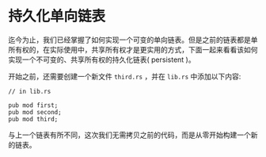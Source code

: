 # 持久化单向链表

迄今为止，我们已经掌握了如何实现一个可变的单向链表。但是之前的链表都是单所有权的，在实际使用中，共享所有权才是更实用的方式，下面一起来看看该如何实现一个不可变的、共享所有权的持久化链表( persistent )。

开始之前，还需要创建一个新文件 `third.rs` ，并在 `lib.rs` 中添加以下内容:

```rust,ignore,mdbook-runnable
// in lib.rs

pub mod first;
pub mod second;
pub mod third;
```

与上一个链表有所不同，这次我们无需拷贝之前的代码，而是从零开始构建一个新的链表。
